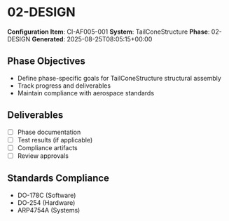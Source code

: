 # 02-DESIGN

**Configuration Item**: CI-AF005-001
**System**: TailConeStructure
**Phase**: 02-DESIGN
**Generated**: 2025-08-25T08:05:15+00:00

## Phase Objectives
- Define phase-specific goals for TailConeStructure structural assembly
- Track progress and deliverables
- Maintain compliance with aerospace standards

## Deliverables
- [ ] Phase documentation
- [ ] Test results (if applicable)
- [ ] Compliance artifacts
- [ ] Review approvals

## Standards Compliance
- DO-178C (Software)
- DO-254 (Hardware)
- ARP4754A (Systems)

